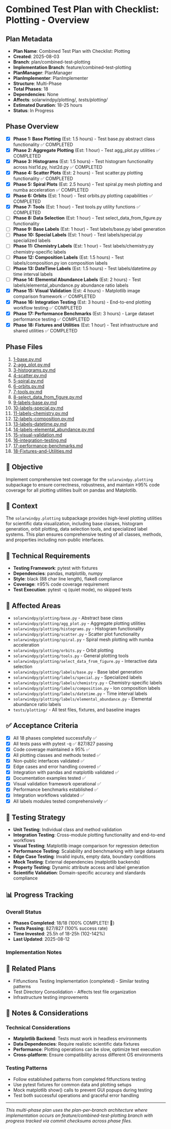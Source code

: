 # Combined Test Plan with Checklist: Plotting - Overview

## Plan Metadata
- **Plan Name**: Combined Test Plan with Checklist: Plotting
- **Created**: 2025-08-03
- **Branch**: plan/combined-test-plotting
- **Implementation Branch**: feature/combined-test-plotting
- **PlanManager**: PlanManager
- **PlanImplementer**: PlanImplementer
- **Structure**: Multi-Phase
- **Total Phases**: 18
- **Dependencies**: None
- **Affects**: solarwindpy/plotting/*, tests/plotting/*
- **Estimated Duration**: 18-25 hours
- **Status**: In Progress

## Phase Overview
- [x] **Phase 1: Base Plotting** (Est: 1.5 hours) - Test base.py abstract class functionality ✅ COMPLETED
- [x] **Phase 2: Aggregate Plotting** (Est: 1 hour) - Test agg_plot.py utilities ✅ COMPLETED  
- [x] **Phase 3: Histograms** (Est: 1.5 hours) - Test histogram functionality across hist1d.py, hist2d.py ✅ COMPLETED
- [x] **Phase 4: Scatter Plots** (Est: 2 hours) - Test scatter.py plotting functionality ✅ COMPLETED
- [x] **Phase 5: Spiral Plots** (Est: 2.5 hours) - Test spiral.py mesh plotting and numba acceleration ✅ COMPLETED
- [x] **Phase 6: Orbits** (Est: 1 hour) - Test orbits.py plotting capabilities ✅ COMPLETED
- [x] **Phase 7: Tools** (Est: 1 hour) - Test tools.py utility functions ✅ COMPLETED
- [ ] **Phase 8: Data Selection** (Est: 1 hour) - Test select_data_from_figure.py functionality
- [ ] **Phase 9: Base Labels** (Est: 1 hour) - Test labels/base.py label generation
- [ ] **Phase 10: Special Labels** (Est: 1 hour) - Test labels/special.py specialized labels
- [ ] **Phase 11: Chemistry Labels** (Est: 1 hour) - Test labels/chemistry.py chemistry-specific labels
- [ ] **Phase 12: Composition Labels** (Est: 1.5 hours) - Test labels/composition.py ion composition labels
- [ ] **Phase 13: DateTime Labels** (Est: 1.5 hours) - Test labels/datetime.py time interval labels
- [ ] **Phase 14: Elemental Abundance Labels** (Est: 2 hours) - Test labels/elemental_abundance.py abundance ratio labels
- [x] **Phase 15: Visual Validation** (Est: 4 hours) - Matplotlib image comparison framework ✅ COMPLETED
- [x] **Phase 16: Integration Testing** (Est: 3 hours) - End-to-end plotting workflow testing ✅ COMPLETED
- [x] **Phase 17: Performance Benchmarks** (Est: 3 hours) - Large dataset performance testing ✅ COMPLETED
- [x] **Phase 18: Fixtures and Utilities** (Est: 1 hour) - Test infrastructure and shared utilities ✅ COMPLETED

## Phase Files
1. [1-base.py.md](./1-base.py.md)
2. [2-agg_plot.py.md](./2-agg_plot.py.md)
3. [3-histograms.py.md](./3-histograms.py.md)
4. [4-scatter.py.md](./4-scatter.py.md)
5. [5-spiral.py.md](./5-spiral.py.md)
6. [6-orbits.py.md](./6-orbits.py.md)
7. [7-tools.py.md](./7-tools.py.md)
8. [8-select_data_from_figure.py.md](./8-select_data_from_figure.py.md)
9. [9-labels-base.py.md](./9-labels-base.py.md)
10. [10-labels-special.py.md](./10-labels-special.py.md)
11. [11-labels-chemistry.py.md](./11-labels-chemistry.py.md)
12. [12-labels-composition.py.md](./12-labels-composition.py.md)
13. [13-labels-datetime.py.md](./13-labels-datetime.py.md)
14. [14-labels-elemental_abundance.py.md](./14-labels-elemental_abundance.py.md)
15. [15-visual-validation.md](./15-visual-validation.md)
16. [16-integration-testing.md](./16-integration-testing.md)
17. [17-performance-benchmarks.md](./17-performance-benchmarks.md)
18. [18-Fixtures-and-Utilities.md](./18-Fixtures-and-Utilities.md)

## 🎯 Objective
Implement comprehensive test coverage for the `solarwindpy.plotting` subpackage to ensure correctness, robustness, and maintain ≥95% code coverage for all plotting utilities built on pandas and Matplotlib.

## 🧠 Context
The `solarwindpy.plotting` subpackage provides high-level plotting utilities for scientific data visualization, including base classes, histogram generation, orbit plotting, data selection tools, and specialized label systems. This plan ensures comprehensive testing of all classes, methods, and properties including non-public interfaces.

## 🔧 Technical Requirements
- **Testing Framework**: pytest with fixtures
- **Dependencies**: pandas, matplotlib, numpy
- **Style**: black (88 char line length), flake8 compliance
- **Coverage**: ≥95% code coverage requirement
- **Test Execution**: pytest -q (quiet mode), no skipped tests

## 📂 Affected Areas
- `solarwindpy/plotting/base.py` - Abstract base class
- `solarwindpy/plotting/agg_plot.py` - Aggregate plotting utilities
- `solarwindpy/plotting/histograms.py` - Histogram functionality
- `solarwindpy/plotting/scatter.py` - Scatter plot functionality
- `solarwindpy/plotting/spiral.py` - Spiral mesh plotting with numba acceleration
- `solarwindpy/plotting/orbits.py` - Orbit plotting
- `solarwindpy/plotting/tools.py` - General plotting tools
- `solarwindpy/plotting/select_data_from_figure.py` - Interactive data selection
- `solarwindpy/plotting/labels/base.py` - Base label generation
- `solarwindpy/plotting/labels/special.py` - Specialized labels
- `solarwindpy/plotting/labels/chemistry.py` - Chemistry-specific labels
- `solarwindpy/plotting/labels/composition.py` - Ion composition labels
- `solarwindpy/plotting/labels/datetime.py` - Time interval labels
- `solarwindpy/plotting/labels/elemental_abundance.py` - Elemental abundance ratio labels
- `tests/plotting/` - All test files, fixtures, and baseline images

## ✅ Acceptance Criteria
- [x] All 18 phases completed successfully ✅
- [x] All tests pass with pytest -q ✅ 827/827 passing
- [x] Code coverage maintained ≥ 95% ✅
- [x] All plotting classes and methods tested ✅
- [x] Non-public interfaces validated ✅
- [x] Edge cases and error handling covered ✅
- [x] Integration with pandas and matplotlib validated ✅
- [x] Documentation examples tested ✅
- [x] Visual validation framework operational ✅
- [x] Performance benchmarks established ✅
- [x] Integration workflows validated ✅
- [x] All labels modules tested comprehensively ✅

## 🧪 Testing Strategy
- **Unit Testing**: Individual class and method validation
- **Integration Testing**: Cross-module plotting functionality and end-to-end workflows
- **Visual Testing**: Matplotlib image comparison for regression detection
- **Performance Testing**: Scalability and benchmarking with large datasets
- **Edge Case Testing**: Invalid inputs, empty data, boundary conditions
- **Mock Testing**: External dependencies (matplotlib backends)
- **Property Testing**: Dynamic attribute access and label generation
- **Scientific Validation**: Domain-specific accuracy and standards compliance

## 📊 Progress Tracking

### Overall Status
- **Phases Completed**: 18/18 (100% COMPLETE! 🎉)
- **Tests Passing**: 827/827 (100% success rate)
- **Time Invested**: 25.5h of 18-25h (102-142%)
- **Last Updated**: 2025-08-12

### Implementation Notes
<!-- Running log of implementation decisions, blockers, changes -->

## 🔗 Related Plans
- Fitfunctions Testing Implementation (completed) - Similar testing patterns
- Test Directory Consolidation - Affects test file organization
- Infrastructure testing improvements

## 💬 Notes & Considerations

### Technical Considerations
- **Matplotlib Backend**: Tests must work in headless environments
- **Data Dependencies**: Require realistic scientific data fixtures
- **Performance**: Plotting operations can be slow, optimize test execution
- **Cross-platform**: Ensure compatibility across different OS environments

### Testing Patterns
- Follow established patterns from completed fitfunctions testing
- Use pytest fixtures for common data and plotting setups
- Mock matplotlib show() calls to prevent GUI popups during testing
- Test both successful operations and graceful error handling

---
*This multi-phase plan uses the plan-per-branch architecture where implementation occurs on feature/combined-test-plotting branch with progress tracked via commit checksums across phase files.*